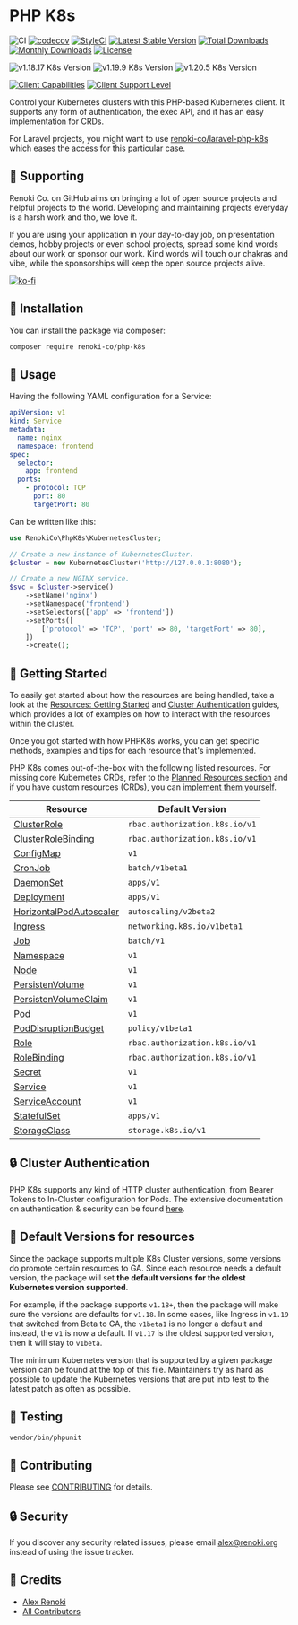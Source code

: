 PHP K8s
=======

![CI](https://github.com/renoki-co/php-k8s/workflows/CI/badge.svg?branch=master)
[![codecov](https://codecov.io/gh/renoki-co/php-k8s/branch/master/graph/badge.svg)](https://codecov.io/gh/renoki-co/php-k8s/branch/master)
[![StyleCI](https://github.styleci.io/repos/259992525/shield?branch=master)](https://github.styleci.io/repos/259992525)
[![Latest Stable Version](https://poser.pugx.org/renoki-co/php-k8s/v/stable)](https://packagist.org/packages/renoki-co/php-k8s)
[![Total Downloads](https://poser.pugx.org/renoki-co/php-k8s/downloads)](https://packagist.org/packages/renoki-co/php-k8s)
[![Monthly Downloads](https://poser.pugx.org/renoki-co/php-k8s/d/monthly)](https://packagist.org/packages/renoki-co/php-k8s)
[![License](https://poser.pugx.org/renoki-co/php-k8s/license)](https://packagist.org/packages/renoki-co/php-k8s)

![v1.18.17 K8s Version](https://img.shields.io/badge/K8s%20v1.18.17-Ready-%23326ce5?colorA=306CE8&colorB=green)
![v1.19.9 K8s Version](https://img.shields.io/badge/K8s%20v1.19.9-Ready-%23326ce5?colorA=306CE8&colorB=green)
![v1.20.5 K8s Version](https://img.shields.io/badge/K8s%20v1.20.5-Ready-%23326ce5?colorA=306CE8&colorB=green)

[![Client Capabilities](https://img.shields.io/badge/Kubernetes%20Client-Silver-blue.svg?colorB=C0C0C0&colorA=306CE8)](https://github.com/kubernetes/community/blob/master/contributors/design-proposals/api-machinery/csi-new-client-library-procedure.md#client-capabilities)
[![Client Support Level](https://img.shields.io/badge/Kubernetes%20Client-beta-green.svg?colorA=306CE8)](https://github.com/kubernetes/community/blob/master/contributors/design-proposals/api-machinery/csi-new-client-library-procedure.md#client-support-level)

Control your Kubernetes clusters with this PHP-based Kubernetes client. It supports any form of authentication, the exec API, and it has an easy implementation for CRDs.

For Laravel projects, you might want to use [renoki-co/laravel-php-k8s](https://github.com/renoki-co/laravel-php-k8s) which eases the access for this particular case.

## 🤝 Supporting

Renoki Co. on GitHub aims on bringing a lot of open source projects and helpful projects to the world. Developing and maintaining projects everyday is a harsh work and tho, we love it.

If you are using your application in your day-to-day job, on presentation demos, hobby projects or even school projects, spread some kind words about our work or sponsor our work. Kind words will touch our chakras and vibe, while the sponsorships will keep the open source projects alive.

[![ko-fi](https://www.ko-fi.com/img/githubbutton_sm.svg)](https://ko-fi.com/R6R42U8CL)

## 🚀 Installation

You can install the package via composer:

```bash
composer require renoki-co/php-k8s
```

## 🙌 Usage

Having the following YAML configuration for a Service:

```yaml
apiVersion: v1
kind: Service
metadata:
  name: nginx
  namespace: frontend
spec:
  selector:
    app: frontend
  ports:
    - protocol: TCP
      port: 80
      targetPort: 80
```

Can be written like this:

``` php
use RenokiCo\PhpK8s\KubernetesCluster;

// Create a new instance of KubernetesCluster.
$cluster = new KubernetesCluster('http://127.0.0.1:8080');

// Create a new NGINX service.
$svc = $cluster->service()
    ->setName('nginx')
    ->setNamespace('frontend')
    ->setSelectors(['app' => 'frontend'])
    ->setPorts([
        ['protocol' => 'TCP', 'port' => 80, 'targetPort' => 80],
    ])
    ->create();
```

## 📄 Getting Started

To easily get started about how the resources are being handled, take a look at the [Resources: Getting Started](docs/RESOURCES-GETTING-STARTED.md) and [Cluster Authentication](docs/CLUSTER-AUTHENTICATION.md) guides, which provides a lot of examples on how to interact with the resources within the cluster.

Once you got started with how PHPK8s works, you can get specific methods, examples and tips for each resource that's implemented.

PHP K8s comes out-of-the-box with the following listed resources. For missing core Kubernetes CRDs, refer to the [Planned Resources section](docs/RESOURCES.md#planned) and if you have custom resources (CRDs), you can [implement them yourself](docs/CUSTOM-CRDS.md).

| Resource | Default Version
| - | -
| [ClusterRole](docs/kinds/ClusterRole.md) | `rbac.authorization.k8s.io/v1`
| [ClusterRoleBinding](docs/kinds/ClusterRoleBinding.md) | `rbac.authorization.k8s.io/v1`
| [ConfigMap](docs/kinds/ConfigMap.md) | `v1`
| [CronJob](docs/kinds/CronJob.md) | `batch/v1beta1`
| [DaemonSet](docs/kinds/DaemonSet.md) | `apps/v1`
| [Deployment](docs/kinds/Deployment.md) | `apps/v1`
| [HorizontalPodAutoscaler](docs/kinds/HorizontalPodAutoscaler.md) | `autoscaling/v2beta2`
| [Ingress](docs/kinds/Ingress.md) | `networking.k8s.io/v1beta1` |
| [Job](docs/kinds/Job.md) | `batch/v1`
| [Namespace](docs/kinds/Namespace.md) | `v1`
| [Node](docs/kinds/Node.md) | `v1`
| [PersistenVolume](docs/kinds/PersistentVolume.md) | `v1`
| [PersistenVolumeClaim](docs/kinds/PersistentVolumeClaim.md) | `v1`
| [Pod](docs/kinds/Pod.md) | `v1`
| [PodDisruptionBudget](kinds/PodDisruptionBudget.md) | `policy/v1beta1`
| [Role](docs/kinds/Role.md) | `rbac.authorization.k8s.io/v1`
| [RoleBinding](docs/kinds/RoleBinding.md) | `rbac.authorization.k8s.io/v1`
| [Secret](docs/kinds/Secret.md) | `v1`
| [Service](docs/kinds/Service.md) | `v1`
| [ServiceAccount](docs/kinds/ServiceAccount.md) | `v1`
| [StatefulSet](docs/kinds/StatefulSet.md) | `apps/v1`
| [StorageClass](docs/kinds/StorageClass.md) | `storage.k8s.io/v1`


## 🔒 Cluster Authentication

PHP K8s supports any kind of HTTP cluster authentication, from Bearer Tokens to In-Cluster configuration for Pods. The extensive documentation on authentication & security can be found [here](docs/CLUSTER-AUTHENTICATION.md).

## 📗 Default Versions for resources

Since the package supports multiple K8s Cluster versions, some versions do promote certain resources to GA. Since each resource needs a default version, the package will set **the default versions for the oldest Kubernetes version supported**.

For example, if the package supports `v1.18+`, then the package will make sure the versions are defaults for `v1.18`. In some cases, like Ingress in `v1.19` that switched from Beta to GA, the `v1beta1` is no longer a default and instead, the `v1` is now a default. If `v1.17` is the oldest supported version, then it will stay to `v1beta`.

The minimum Kubernetes version that is supported by a given package version can be found at the top of this file. Maintainers try as hard as possible to update the Kubernetes versions that are put into test to the latest patch as often as possible.

## 🐛 Testing

``` bash
vendor/bin/phpunit
```

## 🤝 Contributing

Please see [CONTRIBUTING](CONTRIBUTING.md) for details.

## 🔒  Security

If you discover any security related issues, please email alex@renoki.org instead of using the issue tracker.

## 🎉 Credits

- [Alex Renoki](https://github.com/rennokki)
- [All Contributors](../../contributors)
